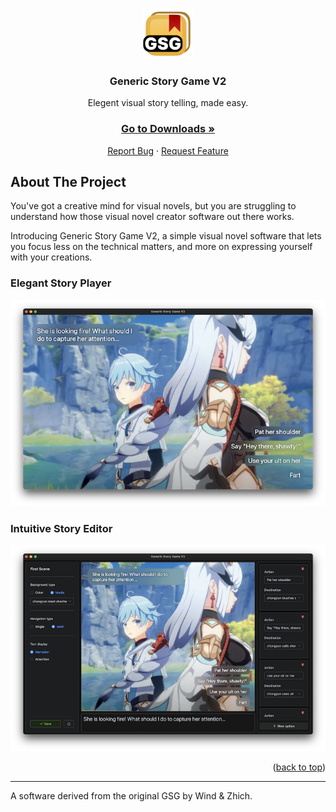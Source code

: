 <a name="readme-top"></a>

<!-- PROJECT LOGO -->
<br />
<div align="center">
  <a href="https://github.com/wind-explorer/genericstorygamev2">
    <img src="src-tauri/icons/icon.png" alt="Logo" width="80" height="80">
  </a>

<h3 align="center">Generic Story Game V2</h3>

  <p align="center">
    Elegent visual story telling, made easy.
    <br />
    <a href="https://github.com/wind-explorer/genericstorygamev2/releases/latest"><strong><h3>Go to Downloads »</h3></strong></a>
    <a href="https://github.com/wind-explorer/genericstorygamev2/issues">Report Bug</a>
    ·
    <a href="https://github.com/wind-explorer/genericstorygamev2/issues">Request Feature</a>
  </p>
</div>

<!-- ABOUT THE PROJECT -->
## About The Project

<!-- [![Product Name Screen Shot][product-screenshot]](https://example.com) -->

You've got a creative mind for visual novels, but you are struggling to understand how those visual novel creator software out there works.

Introducing Generic Story Game V2, a simple visual novel software that lets you focus less on the technical matters, and more on expressing yourself with your creations.

### Elegant Story Player

<img src="repo_assets/p.png">

### Intuitive Story Editor

<img src="repo_assets/e.png">

<p align="right">(<a href="#readme-top">back to top</a>)</p>
<hr>
A software derived from the original GSG by Wind & Zhich.
